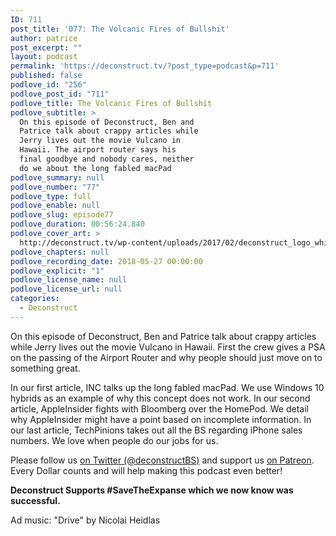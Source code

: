 ```yaml
---
ID: 711
post_title: '077: The Volcanic Fires of Bullshit'
author: patrice
post_excerpt: ""
layout: podcast
permalink: 'https://deconstruct.tv/?post_type=podcast&p=711'
published: false
podlove_id: "256"
podlove_post_id: "711"
podlove_title: The Volcanic Fires of Bullshit
podlove_subtitle: >
  On this episode of Deconstruct, Ben and
  Patrice talk about crappy articles while
  Jerry lives out the movie Vulcano in
  Hawaii. The airport router says his
  final goodbye and nobody cares, neither
  do we about the long fabled macPad
podlove_summary: null
podlove_number: "77"
podlove_type: full
podlove_enable: null
podlove_slug: episode77
podlove_duration: 00:56:24.840
podlove_cover_art: >
  http://deconstruct.tv/wp-content/uploads/2017/02/deconstruct_logo_white.png
podlove_chapters: null
podlove_recording_date: 2018-05-27 00:00:00
podlove_explicit: "1"
podlove_license_name: null
podlove_license_url: null
categories:
  - Deconstruct
---
```

<p> On this episode of Deconstruct, Ben and Patrice talk about crappy articles while Jerry lives out the movie Vulcano in Hawaii.  First the crew gives a PSA on the passing of the Airport Router and why people should just move on to something great.</p>
<p>In our first article, INC talks up the long fabled macPad.  We use Windows 10 hybrids as an example of why this concept does not work.   In our second article, AppleInsider fights with Bloomberg over the HomePod.  We detail why AppleInsider might have a point based on incomplete information.  In our last article, TechPinions takes out all the BS regarding iPhone sales numbers.  We love when people do our jobs for us.</p>
<p>Please follow us <a href="http://twitter.com/deconstructBS">on Twitter (@deconstructBS)</a> and support us <a href="http://patreon.com/deconstruct">on Patreon</a>. Every Dollar counts and will help making this podcast even better!</p>
<p><strong>Deconstruct Supports #SaveTheExpanse which we now know was successful.</strong></p>
<p>Ad music: "Drive" by Nicolai Heidlas</p>